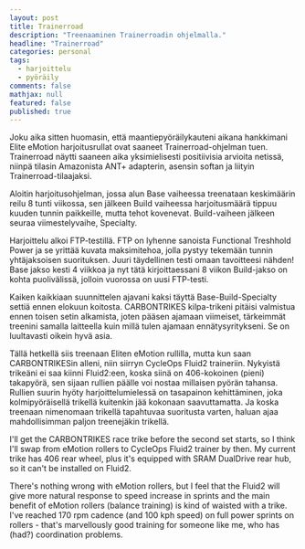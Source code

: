 ```yaml
---
layout: post
title: Trainerroad
description: "Treenaaminen Trainerroadin ohjelmalla."
headline: "Trainerroad"
categories: personal
tags: 
  - harjoittelu
  - pyöräily
comments: false
mathjax: null
featured: false
published: true
---
```


Joku aika sitten huomasin, että maantiepyöräilykauteni aikana hankkimani Elite eMotion harjoitusrullat ovat
saaneet Trainerroad-ohjelman tuen. Trainerroad näytti saaneen aika yksimielisesti positiivisia arvioita
netissä, niinpä tilasin Amazonista ANT+ adapterin, asensin softan ja liityin Trainerroad-tilaajaksi. 

Aloitin harjoitusohjelman, jossa alun Base vaiheessa treenataan keskimäärin reilu 8 tunti viikossa, sen jälkeen
Build vaiheessa harjoitusmäärä tippuu kuuden tunnin paikkeille, mutta tehot kovenevat. Build-vaiheen jälkeen
seuraa viimestelyvaihe, Specialty.  

Harjoittelu alkoi FTP-testillä. FTP on lyhenne sanoista Functional Treshhold Power ja se yrittää kuvata
maksimitehoa, jolla pystyy tekemään tunnin yhtäjaksoisen suorituksen. Juuri täydellinen testi omaan tavoitteesi nähden!
Base jakso kesti 4 viikkoa ja nyt tätä kirjoittaessani 8 viikon Build-jakso on
kohta puolivälissä, jolloin vuorossa on uusi FTP-testi. 

Kaiken kaikkiaan suunnittelen ajavani kaksi täyttä Base-Build-Specialty
settiä ennen elokuun koitosta. CARBONTRIKES kilpa-trikeni pitäisi valmistua ennen toisen setin alkamista, joten pääsen
ajamaan viimeiset, tärkeimmät treenini samalla laitteella kuin millä tulen ajamaan ennätysyritykseni. Se on luultavasti oikein hyvä asia.

Tällä hetkellä siis treenaan Eliten eMotion rullilla, mutta kun saan CARBONTRIKESin alleni, niin siirryn 
CycleOps Fluid2 traineriin. Nykyistä trikeäni ei saa kiinni Fluid2:een, koska siinä on 406-kokoinen (pieni)
takapyörä, sen sijaan rullien päälle voi nostaa millaisen pyörän tahansa. Rullien suurin hyöty harjoittelumielessä on
tasapainon kehittäminen, joka kolmipyöräisellä trikellä kuitenkin jää kokonaan saavuttamatta. Ja koska treenaan
nimenomaan trikellä tapahtuvaa suoritusta varten, haluan ajaa mahdollisimman paljon treenejäkin trikellä.



I'll get the CARBONTRIKES race trike before the second set starts, so
I think I'll swap from eMotion rollers to CycleOps Fluid2 trainer by then. My current trike has 406
rear wheel, plus it's equipped with SRAM DualDrive rear hub, so it can't be installed on Fluid2. 

There's nothing wrong with eMotion rollers, but I feel that the Fluid2 will give more natural response to speed
increase in sprints and the main benefit of eMotion rollers (balance training) is kind of waisted with a trike. 
I've reached 170 rpm cadence (and 100 kph speed) on full power sprints on rollers - that's marvellously 
good training for someone like me, who has (had?) coordination problems. 